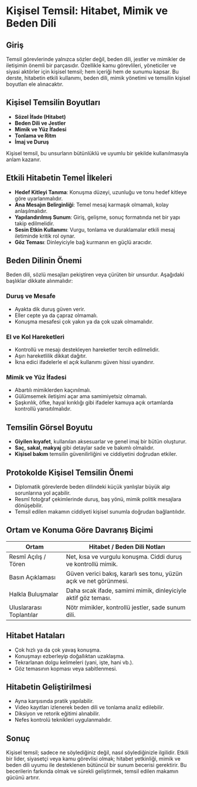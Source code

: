 # Kişisel Temsil: Hitabet, Mimik ve Beden Dili

## Giriş

Temsil görevlerinde yalnızca sözler değil, beden dili, jestler ve mimikler de iletişimin önemli bir parçasıdır. Özellikle kamu görevlileri, yöneticiler ve siyasi aktörler için kişisel temsil; hem içeriği hem de sunumu kapsar. Bu derste, hitabetin etkili kullanımı, beden dili, mimik yönetimi ve temsilin kişisel boyutları ele alınacaktır.

## Kişisel Temsilin Boyutları

- **Sözel İfade (Hitabet)**
- **Beden Dili ve Jestler**
- **Mimik ve Yüz İfadesi**
- **Tonlama ve Ritm**
- **İmaj ve Duruş**

Kişisel temsil, bu unsurların bütünlüklü ve uyumlu bir şekilde kullanılmasıyla anlam kazanır.

## Etkili Hitabetin Temel İlkeleri

- **Hedef Kitleyi Tanıma**: Konuşma düzeyi, uzunluğu ve tonu hedef kitleye göre uyarlanmalıdır.
- **Ana Mesajın Belirginliği**: Temel mesaj karmaşık olmamalı, kolay anlaşılmalıdır.
- **Yapılandırılmış Sunum**: Giriş, gelişme, sonuç formatında net bir yapı takip edilmelidir.
- **Sesin Etkin Kullanımı**: Vurgu, tonlama ve duraklamalar etkili mesaj iletiminde kritik rol oynar.
- **Göz Teması**: Dinleyiciyle bağ kurmanın en güçlü aracıdır.

## Beden Dilinin Önemi

Beden dili, sözlü mesajları pekiştiren veya çürüten bir unsurdur. Aşağıdaki başlıklar dikkate alınmalıdır:

### Duruş ve Mesafe

- Ayakta dik duruş güven verir.
- Eller cepte ya da çapraz olmamalı.
- Konuşma mesafesi çok yakın ya da çok uzak olmamalıdır.

### El ve Kol Hareketleri

- Kontrollü ve mesajı destekleyen hareketler tercih edilmelidir.
- Aşırı hareketlilik dikkat dağıtır.
- İkna edici ifadelerle el açık kullanımı güven hissi uyandırır.

### Mimik ve Yüz İfadesi

- Abartılı mimiklerden kaçınılmalı.
- Gülümsemek iletişimi açar ama samimiyetsiz olmamalı.
- Şaşkınlık, öfke, hayal kırıklığı gibi ifadeler kamuya açık ortamlarda kontrollü yansıtılmalıdır.

## Temsilin Görsel Boyutu

- **Giyilen kıyafet**, kullanılan aksesuarlar ve genel imaj bir bütün oluşturur.
- **Saç, sakal, makyaj** gibi detaylar sade ve bakımlı olmalıdır.
- **Kişisel bakım** temsilin güvenilirliğini ve ciddiyetini doğrudan etkiler.

## Protokolde Kişisel Temsilin Önemi

- Diplomatik görevlerde beden dilindeki küçük yanlışlar büyük algı sorunlarına yol açabilir.
- Resmî fotoğraf çekimlerinde duruş, baş yönü, mimik politik mesajlara dönüşebilir.
- Temsil edilen makamın ciddiyeti kişisel sunumla doğrudan bağlantılıdır.

## Ortam ve Konuma Göre Davranış Biçimi

| Ortam                    | Hitabet / Beden Dili Notları                                       |
| ------------------------ | ------------------------------------------------------------------ |
| Resmî Açılış / Tören     | Net, kısa ve vurgulu konuşma. Ciddi duruş ve kontrollü mimik.      |
| Basın Açıklaması         | Güven verici bakış, kararlı ses tonu, yüzün açık ve net görünmesi. |
| Halkla Buluşmalar        | Daha sıcak ifade, samimi mimik, dinleyiciyle aktif göz teması.     |
| Uluslararası Toplantılar | Nötr mimikler, kontrollü jestler, sade sunum dili.                 |

## Hitabet Hataları

- Çok hızlı ya da çok yavaş konuşma.
- Konuşmayı ezberleyip doğallıktan uzaklaşma.
- Tekrarlanan dolgu kelimeleri (yani, işte, hani vb.).
- Göz temasının kopması veya sabitlenmesi.

## Hitabetin Geliştirilmesi

- Ayna karşısında pratik yapılabilir.
- Video kayıtları izlenerek beden dili ve tonlama analiz edilebilir.
- Diksiyon ve retorik eğitimi alınabilir.
- Nefes kontrolü teknikleri uygulanmalıdır.

## Sonuç

Kişisel temsil; sadece ne söylediğiniz değil, nasıl söylediğinizle ilgilidir. Etkili bir lider, siyasetçi veya kamu görevlisi olmak; hitabet yetkinliği, mimik ve beden dili uyumu ile desteklenen bütüncül bir sunum becerisi gerektirir. Bu becerilerin farkında olmak ve sürekli geliştirmek, temsil edilen makamın gücünü artırır.
